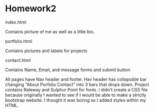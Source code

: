 # Homework2

index.html

Contains picture of me as well as a little bio.

portfolio.html

Contains pictures and labels for projects

contact.html

Contains Name, Email, and message forms and submit button

All pages have Nav header and footer. Hav header has collapsible bar changing "About Porfolio Contact" into 3 bars that drops down. Project contains Raleway and Sulphur Point for fonts. I didn't create a CSS file because originally I wanted to see if I would be able to make a strictly bootstrap website. I thought it was boring so I added styles within my HTML.
